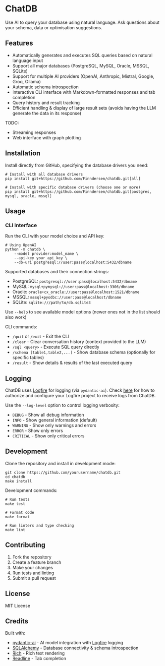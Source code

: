 # ChatDB

Use AI to query your database using natural language. Ask questions about your schema, data or optimisation suggestions.

## Features

- Automatically generates and executes SQL queries based on natural language input
- Support all major databases (PostgreSQL, MySQL, Oracle, MSSQL, SQLite)
- Support for multiple AI providers (OpenAI, Anthropic, Mistral, Google, Groq, Ollama)
- Automatic schema introspection
- Interactive CLI interface with Markdown-formatted responses and tab completion
- Query history and result tracking
- Efficient handling & display of large result sets (avoids having the LLM generate the data in its response)

TODO:
- Streaming responses
- Web interface with graph plotting


## Installation

Install directly from GitHub, specifying the database drivers you need:

```
# Install with all database drivers
pip install git+https://github.com/Finndersen/chatdb.git[all]

# Install with specific database drivers (choose one or more)
pip install git+https://github.com/Finndersen/chatdb.git[postgres, mysql, oracle, mssql]
```


## Usage

### CLI Interface

Run the CLI with your model choice and API key:

```
# Using OpenAI
python -m chatdb \
    --model provider:model_name \
    --api-key your_api_key \
    --db-uri postgresql://user:pass@localhost:5432/dbname

```

Supported databases and their connection strings:
- PostgreSQL: `postgresql://user:pass@localhost:5432/dbname`
- MySQL: `mysql+pymysql://user:pass@localhost:3306/dbname`
- Oracle: `oracle+cx_oracle://user:pass@localhost:1521/dbname`
- MSSQL: `mssql+pyodbc://user:pass@localhost/dbname`
- SQLite: `sqlite:///path/to/db.sqlite3`

Use `--help` to see available model options (newer ones not in the list should also work)

CLI commands:
- `/quit` or `/exit` - Exit the CLI
- `/clear` - Clear conversation history (context provided to the LLM)
- `/sql <query>` - Execute SQL query directly
- `/schema [table1,table2,...]` - Show database schema (optionally for specific tables)
- `/result` - Show details & results of the last executed query


## Logging

ChatDB uses [Logfire](https://github.com/logfire-sh/logfire) for logging (via `pydantic-ai`). 
Check [here](https://logfire.pydantic.dev/docs/#logfire) for how to authorize and configure your Logfire project to receive logs from ChatDB.

Use the `--log-level` option to control logging verbosity:
- `DEBUG` - Show all debug information
- `INFO` - Show general information (default)
- `WARNING` - Show only warnings and errors
- `ERROR` - Show only errors
- `CRITICAL` - Show only critical errors


## Development

Clone the repository and install in development mode:

```
git clone https://github.com/yourusername/chatdb.git
cd chatdb
make install
```

Development commands:

```
# Run tests
make test

# Format code
make format

# Run linters and type checking
make lint
```

## Contributing

1. Fork the repository
2. Create a feature branch
3. Make your changes
4. Run tests and linting
5. Submit a pull request

## License

MIT License

## Credits

Built with:
- [pydantic-ai](https://github.com/jxnl/pydantic-ai) - AI model integration with [Logfire](https://github.com/logfire-sh/logfire) logging
- [SQLAlchemy](https://www.sqlalchemy.org/) - Database connectivity & schema introspection
- [Rich](https://github.com/Textualize/rich) - Rich text rendering
- [Readline](https://docs.python.org/3/library/readline.html) - Tab completion




